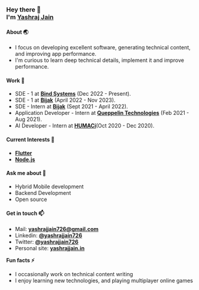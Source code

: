<h3>
  Hey there 👋<br>
  I'm
  <a href="https://yashrajjain.in/">
   Yashraj Jain
  </a>
</h3>


#### About 🌏
- I focus on developing excellent software, generating technical content, and improving app performance.
- I'm curious to learn deep technical details, implement it and improve performance.
#### Work 🔭
- SDE - 1 at **[Bind Systems](https://www.bindsystems.tech/)** (Dec 2022 - Present).
- SDE - 1 at **[Bijak](https://www.bijak.in/)** (April 2022 - Nov 2023).
- SDE - Intern at **[Bijak](https://www.bijak.in/)** (Sept 2021 - April 2022).
- Application Developer - Intern at **[Queppelin Technologies](https://www.queppelin.com/)** (Feb 2021 - Aug 2021).
- AI Developer - Intern at **[HUMACi](https://aiplatform.humaci.com/aiprogram)**(Oct 2020 - Dec 2020).

#### Current Interests 🌱
- **[Flutter](https://flutter.dev/)**
- **[Node.js](https://nodejs.org/en)**

#### Ask me about 💬
- Hybrid Mobile development
- Backend Development
- Open source

#### Get in touch 📫
- Mail: **yashrajjain726@gmail.com**
- Linkedin: **[@yashrajjain726](https://www.linkedin.com/in/yashrajjain726/)**
- Twitter: **[@yashrajjain726](https://twitter.com/yashrajjain726)**
- Personal site: **[yashrajjain.in](https://yashrajjain.in/)**

**Fun facts ⚡**
- I occasionally work on technical content writing
- I enjoy learning new technologies, and playing multiplayer online games


